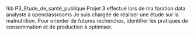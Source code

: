 !kb 
P3_Etude_de_santé_publique
Projet 3 effectué lors de ma foration data analyste à openclassrooms
Je suis chargée de réaliser une étude sur la malnutrition. Pour orienter de futures recherches,
identifier les pratiques de consommation et de production à optimiser.

